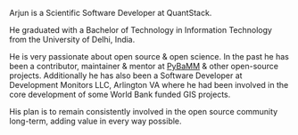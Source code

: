 Arjun is a Scientific Software Developer at QuantStack.

He graduated with a Bachelor of Technology in Information Technology from the University of Delhi, India.

He is very passionate about open source & open science. In the past he has been a contributor, maintainer & mentor at <a target="_blank" href="https://pybamm.org/">PyBaMM</a> & other open-source projects. Additionally he has also been a Software Developer at Development Monitors LLC, Arlington VA where he had been involved in the core development of some World Bank funded GIS projects.

His plan is to remain consistently involved in the open source community long-term, adding value in every way possible.
